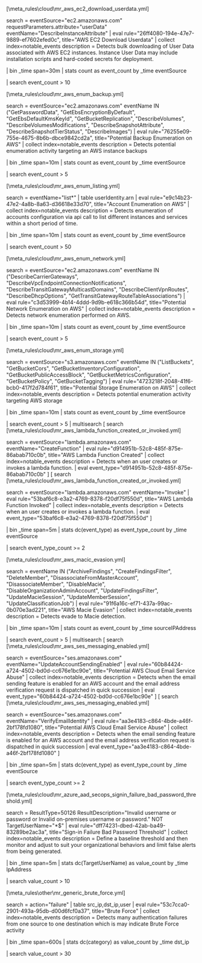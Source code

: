 
[\meta_rules\cloud\mr_aws_ec2_download_userdata.yml]

search = eventSource="ec2.amazonaws.com" requestParameters.attribute="userData" eventName="DescribeInstanceAttribute" | eval rule="26ff4080-194e-47e7-9889-ef7602efed0c", title="AWS EC2 Download Userdata" | collect index=notable_events
description = Detects bulk downloading of User Data associated with AWS EC2 instances. Instance User Data may include installation scripts and hard-coded secrets for deployment.

| bin _time span=30m
| stats count as event_count by _time eventSource

| search event_count > 10

[\meta_rules\cloud\mr_aws_enum_backup.yml]

search = eventSource="ec2.amazonaws.com" eventName IN ("GetPasswordData", "GetEbsEncryptionByDefault", "GetEbsDefaultKmsKeyId", "GetBucketReplication", "DescribeVolumes", "DescribeVolumesModifications", "DescribeSnapshotAttribute", "DescribeSnapshotTierStatus", "DescribeImages") | eval rule="76255e09-755e-4675-8b6b-dbce9842cd2a", title="Potential Backup Enumeration on AWS" | collect index=notable_events
description = Detects potential enumeration activity targeting an AWS instance backups

| bin _time span=10m
| stats count as event_count by _time eventSource

| search event_count > 5

[\meta_rules\cloud\mr_aws_enum_listing.yml]

search = eventName="list*" | table userIdentity.arn | eval rule="e9c14b23-47e2-4a8b-8a63-d36618e33d70", title="Account Enumeration on AWS" | collect index=notable_events
description = Detects enumeration of accounts configuration via api call to list different instances and services within a short period of time.

| bin _time span=10m
| stats count as event_count by _time eventSource

| search event_count > 50

[\meta_rules\cloud\mr_aws_enum_network.yml]

search = eventSource="ec2.amazonaws.com" eventName IN ("DescribeCarrierGateways", "DescribeVpcEndpointConnectionNotifications", "DescribeTransitGatewayMulticastDomains", "DescribeClientVpnRoutes", "DescribeDhcpOptions", "GetTransitGatewayRouteTableAssociations") | eval rule="c3d53999-4b14-4ddd-9d9b-e618c366b54d", title="Potential Network Enumeration on AWS" | collect index=notable_events
description = Detects network enumeration performed on AWS.

| bin _time span=10m
| stats count as event_count by _time eventSource

| search event_count > 5

[\meta_rules\cloud\mr_aws_enum_storage.yml]

search = eventSource="s3.amazonaws.com" eventName IN ("ListBuckets", "GetBucketCors", "GetBucketInventoryConfiguration", "GetBucketPublicAccessBlock", "GetBucketMetricsConfiguration", "GetBucketPolicy", "GetBucketTagging") | eval rule="4723218f-2048-41f6-bcb0-417f2d784f61", title="Potential Storage Enumeration on AWS" | collect index=notable_events
description = Detects potential enumeration activity targeting AWS storage

| bin _time span=10m
| stats count as event_count by _time eventSource

| search event_count > 5
| multisearch
[ search 
[\meta_rules\cloud\mr_aws_lambda_function_created_or_invoked.yml]

search = eventSource="lambda.amazonaws.com" eventName="CreateFunction" | eval rule="d914951b-52c8-485f-875e-86abab710c0b", title="AWS Lambda Function Created" | collect index=notable_events
description = Detects when an user creates or invokes a lambda function. | eval event_type="d914951b-52c8-485f-875e-86abab710c0b" ]
[ search 
[\meta_rules\cloud\mr_aws_lambda_function_created_or_invoked.yml]

search = eventSource="lambda.amazonaws.com" eventName="Invoke" | eval rule="53baf6c8-e3a2-4769-8378-f20df75f550d", title="AWS Lambda Function Invoked" | collect index=notable_events
description = Detects when an user creates or invokes a lambda function. | eval event_type="53baf6c8-e3a2-4769-8378-f20df75f550d" ]

| bin _time span=5m
| stats dc(event_type) as event_type_count by _time eventSource

| search event_type_count >= 2

[\meta_rules\cloud\mr_aws_macic_evasion.yml]

search = eventName IN ("ArchiveFindings", "CreateFindingsFilter", "DeleteMember", "DisassociateFromMasterAccount", "DisassociateMember", "DisableMacie", "DisableOrganizationAdminAccount", "UpdateFindingsFilter", "UpdateMacieSession", "UpdateMemberSession", "UpdateClassificationJob") | eval rule="91f6a16c-ef71-437a-99ac-0b070e3ad221", title="AWS Macie Evasion" | collect index=notable_events
description = Detects evade to Macie detection.

| bin _time span=10m
| stats count as event_count by _time sourceIPAddress

| search event_count > 5
| multisearch
[ search 
[\meta_rules\cloud\mr_aws_ses_messaging_enabled.yml]

search = eventSource="ses.amazonaws.com" eventName="UpdateAccountSendingEnabled" | eval rule="60b84424-a724-4502-bd0d-cc676e1bc90e", title="Potential AWS Cloud Email Service Abuse" | collect index=notable_events
description = Detects when the email sending feature is enabled for an AWS account and the email address verification request is dispatched in quick succession | eval event_type="60b84424-a724-4502-bd0d-cc676e1bc90e" ]
[ search 
[\meta_rules\cloud\mr_aws_ses_messaging_enabled.yml]

search = eventSource="ses.amazonaws.com" eventName="VerifyEmailIdentity" | eval rule="aa3e4183-c864-4bde-a46f-2bf178fd1080", title="Potential AWS Cloud Email Service Abuse" | collect index=notable_events
description = Detects when the email sending feature is enabled for an AWS account and the email address verification request is dispatched in quick succession | eval event_type="aa3e4183-c864-4bde-a46f-2bf178fd1080" ]

| bin _time span=5m
| stats dc(event_type) as event_type_count by _time eventSource

| search event_type_count >= 2

[\meta_rules\cloud\mr_azure_aad_secops_signin_failure_bad_password_threshold.yml]

search = ResultType=50126 ResultDescription="Invalid username or password or Invalid on-premises username or password." NOT TargetUserName="*$" | eval rule="dff74231-dbed-42ab-ba49-83289be2ac3a", title="Sign-in Failure Bad Password Threshold" | collect index=notable_events
description = Define a baseline threshold and then monitor and adjust to suit your organizational behaviors and limit false alerts from being generated.

| bin _time span=5m
| stats dc(TargetUserName) as value_count by _time IpAddress

| search value_count > 10

[\meta_rules\other\mr_generic_brute_force.yml]

search = action="failure" | table src_ip,dst_ip,user | eval rule="53c7cca0-2901-493a-95db-d00d6fcf0a37", title="Brute Force" | collect index=notable_events
description = Detects many authentication failures from one source to one destination which is may indicate Brute Force activity

| bin _time span=600s
| stats dc(category) as value_count by _time dst_ip

| search value_count > 30
